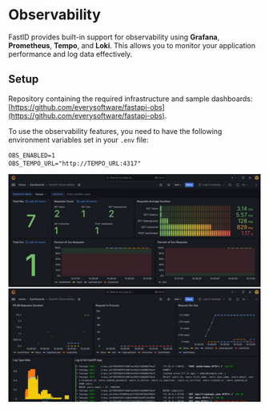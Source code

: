 # Observability

FastID provides built-in support for observability using **Grafana**, **Prometheus**,
**Tempo**, and **Loki**. This allows you to monitor your application performance and log data effectively.

## Setup

Repository containing the required infrastructure and sample
dashboards: [https://github.com/everysoftware/fastapi-obs](https://github.com/everysoftware/fastapi-obs).

To use the observability features, you need to have the following environment variables set in your `.env` file:

```
OBS_ENABLED=1
OBS_TEMPO_URL="http://TEMPO_URL:4317"
```

![Metrics](../img/grafana_metrics.png)
![Logs](../img/grafana_logs.png)
